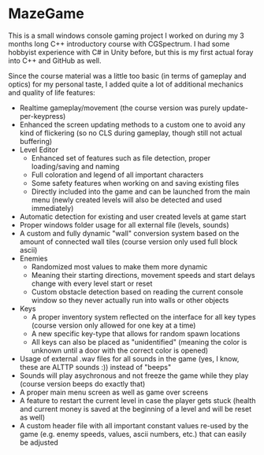 # MazeGame

This is a small windows console gaming project I worked on during my 3 months long C++ introductory course with CGSpectrum.
I had some hobbyist experience with C# in Unity before, but this is my first actual foray into C++ and GitHub as well.

Since the course material was a little too basic (in terms of gameplay and optics) for my personal taste, I added quite a lot of additional mechanics and quality of life features:

* Realtime gameplay/movement (the course version was purely update-per-keypress)
* Enhanced the screen updating methods to a custom one to avoid any kind of flickering (so no CLS during gameplay, though still not actual buffering)
* Level Editor
  - Enhanced set of features such as file detection, proper loading/saving and naming
  - Full coloration and legend of all important characters
  - Some safety features when working on and saving existing files
  - Directly included into the game and can be launched from the main menu (newly created levels will also be detected and used immediately)
* Automatic detection for existing and user created levels at game start
* Proper windows folder usage for all external file (levels, sounds)
* A custom and fully dynamic "wall" conversion system based on the amount of connected wall tiles (course version only used full block ascii)
* Enemies
  - Randomized most values to make them more dynamic
  - Meaning their starting directions, movement speeds and start delays change with every level start or reset
  - Custom obstacle detection based on reading the current console window so they never actually run into walls or other objects
* Keys
  - A proper inventory system reflected on the interface for all key types (course version only allowed for one key at a time)
  - A new specific key-type that allows for random spawn locations
  - All keys can also be placed as "unidentified" (meaning the color is unknown until a door with the correct color is opened)
* Usage of external .wav files for all sounds in the game (yes, I know, these are ALTTP sounds :)) instead of "beeps"
* Sounds will play asychronous and not freeze the game while they play (course version beeps do exactly that)
* A proper main menu screen as well as game over screens
* A feature to restart the current level in case the player gets stuck (health and current money is saved at the beginning of a level and will be reset as well)
* A custom header file with all important constant values re-used by the game (e.g. enemy speeds, values, ascii numbers, etc.) that can easily be adjusted
